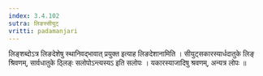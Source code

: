 ```yaml
---
index: 3.4.102
sutra: लिङस्सीयुट्
vritti: padamanjari
---
```


 लिङ्शब्दोऽत्र लिङदेशेषु स्थानिवद्भावात् प्रयुक्त इत्याह लिङदेशानामिति । सीयुट्सकारस्यार्धदातुके लिङ् श्रिवणम्, सार्वधातुके ठ्लिङ्ः सलोपोऽन्त्यस्यऽ इति सलोपः । यकारस्याजादिषु श्रवणम्, अन्यत्र लोपः ॥